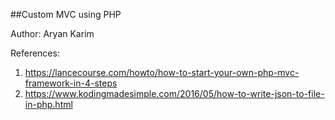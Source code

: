 ##Custom MVC using PHP

Author: Aryan Karim

References:

1. https://lancecourse.com/howto/how-to-start-your-own-php-mvc-framework-in-4-steps
2. https://www.kodingmadesimple.com/2016/05/how-to-write-json-to-file-in-php.html
